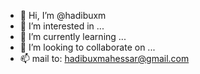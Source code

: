 - 👋 Hi, I’m @hadibuxm
- 👀 I’m interested in ...
- 🌱 I’m currently learning ...
- 💞️ I’m looking to collaborate on ...
- 📫 mail to: hadibuxmahessar@gmail.com

<!---
hadibuxm/hadibuxm is a ✨ special ✨ repository because its `README.md` (this file) appears on your GitHub profile.
You can click the Preview link to take a look at your changes.
--->
